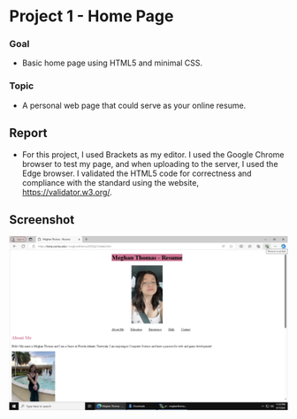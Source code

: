 # Project 1 - Home Page
### Goal
* Basic home page using HTML5 and minimal CSS. 
### Topic
* A personal web page that could serve as your online resume.
## Report
* For this project, I used Brackets as my editor. I used the Google Chrome browser to test my page, and when uploading to the server, I used the Edge browser. I validated the HTML5 code for correctness and compliance with the standard using the website, https://validator.w3.org/. 
## Screenshot
![p1_screenshot](https://github.com/meghane/html_projects/blob/main/p1/p1_screenshot.png)

